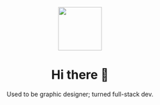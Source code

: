 <p align="center">
  <img src="https://albertsm.it/memoji.84993396.png" width="100" height="100">
</p>

<h1 align="center">Hi there 👋</h1>
<p align="center">
Used to be graphic designer; turned full-stack dev.
</p>
<!--
**AlbertSmit/albertsmit** is a ✨ _special_ ✨ repository because its `README.md` (this file) appears on your GitHub profile.

Here are some ideas to get you started:

- 🔭 I’m currently working on ...
- 🌱 I’m currently learning ...
- 👯 I’m looking to collaborate on ...
- 🤔 I’m looking for help with ...
- 💬 Ask me about ...
- 📫 How to reach me: ...
- 😄 Pronouns: ...
- ⚡ Fun fact: ...
-->
